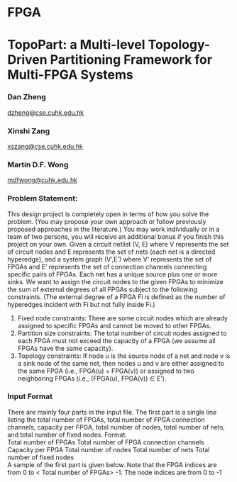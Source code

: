 # FPGA

# TopoPart: a Multi-level Topology-Driven Partitioning Framework for Multi-FPGA Systems

### Dan Zheng
dzheng@cse.cuhk.edu.hk
### Xinshi Zang
xszang@cse.cuhk.edu.hk
### Martin D.F. Wong
mdfwong@cuhk.edu.hk

### Problem Statement:
This design project is completely open in terms of how you solve the problem. (You may propose your
own approach or follow previously proposed approaches in the literature.)
You may work individually or in a team of two persons, you will receive an additional bonus if you
finish this project on your own.
Given a circuit netlist (V, E) where V represents the set of circuit nodes and E represents the set of
nets (each net is a directed hyperedge), and a system graph (V’,E’) where V’ represents the set of
FPGAs and E’ represents the set of connection channels connecting specific pairs of FPGAs. Each net
has a unique source plus one or more sinks. We want to assign the circuit nodes to the given FPGAs
to minimize the sum of external degrees of all FPGAs subject to the following constraints. (The
external degree of a FPGA Fi is defined as the number of hyperedges incident with Fi but not fully
inside Fi.)
1. Fixed node constraints: There are some circuit nodes which are already assigned to specific FPGAs
and cannot be moved to other FPGAs.
2. Partition size constraints: The total number of circuit nodes assigned to each FPGA must not
exceed the capacity of a FPGA (we assume all FPGAs have the same capacity).
3. Topology constraints: If node u is the source node of a net and node v is a sink node of the same
net, then nodes u and v are either assigned to the same FPGA (i.e., FPGA(u) = FPGA(v)) or assigned
to two neighboring FPGAs (i.e., (FPGA(u), FPGA(v)) ∈ E’).

### Input Format
There are mainly four parts in the input file.
The first part is a single line listing the total number of FPGAs, total number of FPGA connection
channels, capacity per FPGA, total number of nodes, total number of nets, and total number of fixed
nodes. Format:<br />
Total number of FPGAs      Total number of FPGA connection channels          Capacity per FPGA           Total
number of nodes        Total number of nets         Total number of fixed nodes <br />
A sample of the first part is given below.
Note that the FPGA indices are from 0 to < Total number of FPGAs> -1. The node indices are from 0
to <Total number of nodes>-1
